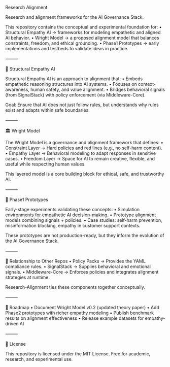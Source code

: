 Research Alignment

Research and alignment frameworks for the AI Governance Stack.

This repository contains the conceptual and experimental foundation for:
	•	Structural Empathy AI → frameworks for modeling empathetic and aligned AI behavior.
	•	Wright Model → a proposed alignment model that balances constraints, freedom, and ethical grounding.
	•	Phase1 Prototypes → early implementations and testbeds to validate ideas in practice.

⸻

🧩 Structural Empathy AI

Structural Empathy AI is an approach to alignment that:
	•	Embeds empathetic reasoning structures into AI systems.
	•	Focuses on context-awareness, human safety, and value alignment.
	•	Bridges behavioral signals (from SignalStack) with policy enforcement (via Middleware-Core).

Goal: Ensure that AI does not just follow rules, but understands why rules exist and adapts within safe boundaries.

⸻

🏛 Wright Model

The Wright Model is a governance and alignment framework that defines:
	•	Constraint Layer → Hard policies and red lines (e.g., no self-harm content).
	•	Empathy Layer → Behavioral modeling to adapt responses in sensitive cases.
	•	Freedom Layer → Space for AI to remain creative, flexible, and useful while respecting human values.

This layered model is a core building block for ethical, safe, and trustworthy AI.

⸻

🧪 Phase1 Prototypes

Early-stage experiments validating these concepts:
	•	Simulation environments for empathetic AI decision-making.
	•	Prototype alignment models combining signals + policies.
	•	Case studies: self-harm prevention, misinformation blocking, empathy in customer support contexts.

These prototypes are not production-ready, but they inform the evolution of the AI Governance Stack.

⸻

🔗 Relationship to Other Repos
	•	Policy Packs → Provides the YAML compliance rules.
	•	SignalStack → Supplies behavioral and emotional signals.
	•	Middleware-Core → Enforces policies and integrates alignment strategies at runtime.

Research-Alignment ties these components together conceptually.

⸻

📅 Roadmap
	•	Document Wright Model v0.2 (updated theory paper)
	•	Add Phase2 prototypes with richer empathy modeling
	•	Publish benchmark results on alignment effectiveness
	•	Release example datasets for empathy-driven AI

⸻

📜 License

This repository is licensed under the MIT License. Free for academic, research, and experimental use.

